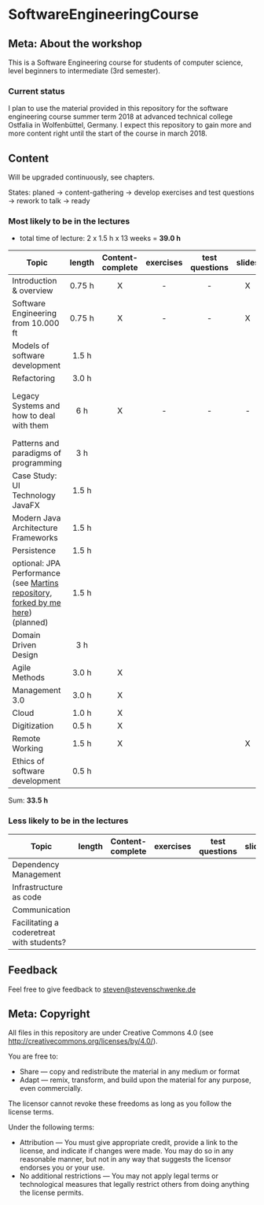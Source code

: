 # SoftwareEngineeringCourse

## Meta: About the workshop
This is a Software Engineering course for students of computer science, level beginners to intermediate (3rd semester). 


### Current status
I plan to use the material provided in this repository for the software engineering course summer term 2018 at advanced technical college Ostfalia in Wolfenbüttel, Germany. I expect this repository to gain more and more content right until the start of the course in march 2018.

## Content
Will be upgraded continuously, see chapters.

States: planed -> content-gathering -> develop exercises and test questions -> rework to talk -> ready 

### Most likely to be in the lectures

- total time of lecture: 2 x 1.5 h x 13 weeks = __39.0 h__

| Topic | length | Content-complete|exercises|test questions|slides|notes|
|---|:---:|:---:|:---:|:---:|:---:|:---:|
| Introduction & overview | 0.75 h | X|-|-|X|-|
| Software Engineering from 10.000 ft| 0.75 h | X|-|-|X||
| Models of software development | 1.5 h|  |||||
| Refactoring | 3.0 h | |||||
| Legacy Systems and how to deal with them | 6 h | X |-|-|-|see Awesome Java Code workshop|
| Patterns and paradigms of programming | 3 h |  |||||
| Case Study: UI Technology JavaFX | 1.5 h ||||||
| Modern Java Architecture Frameworks | 1.5 h|  |||||
| Persistence | 1.5 h|  |||||
| optional: JPA Performance (see [Martins repository, forked by me here](https://github.com/stevenschwenke/jpa-performance)) (planned) | 1.5 h|  |||||
| Domain Driven Design | 3 h |  |||||
| Agile Methods | 3.0 h |X |||||
| Management 3.0 | 3.0 h |X|||||
| Cloud | 1.0 h |X|||||
| Digitization | 0.5 h |X|||||
| Remote Working |1.5 h|X|||X||
| Ethics of software development | 0.5 h |  |||||
Sum: __33.5 h__

### Less likely to be in the lectures
| Topic | length | Content-complete|exercises|test questions|slides|
|---|:---:|:---:|:---:|:---:|:---:|
| Dependency Management |  |  ||||
| Infrastructure as code |  |  ||||
| Communication |  |  ||||
| Facilitating a coderetreat with students? |  |  ||||

## Feedback
Feel free to give feedback to steven@stevenschwenke.de

## Meta: Copyright
All files in this repository are under Creative Commons 4.0 (see http://creativecommons.org/licenses/by/4.0/). 

You are free to:

- Share — copy and redistribute the material in any medium or format
- Adapt — remix, transform, and build upon the material for any purpose, even commercially.

The licensor cannot revoke these freedoms as long as you follow the license terms.

Under the following terms:

- Attribution — You must give appropriate credit, provide a link to the license, and indicate if changes were made. You may do so in any reasonable manner, but not in any way that suggests the licensor endorses you or your use.
- No additional restrictions — You may not apply legal terms or technological measures that legally restrict others from doing anything the license permits.
